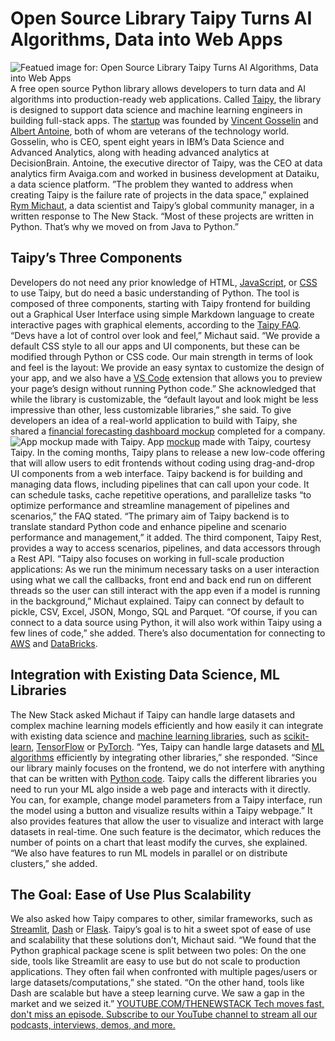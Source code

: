 # Open Source Library Taipy Turns AI Algorithms, Data into Web Apps
![Featued image for: Open Source Library Taipy Turns AI Algorithms, Data into Web Apps](https://cdn.thenewstack.io/media/2024/03/9ed80d32-python-1024x684.jpg)
A free open source Python library allows developers to turn data and AI algorithms into production-ready web applications. Called
[Taipy](https://github.com/Avaiga/taipy), the library is designed to support data science and machine learning engineers in building full-stack apps.
The
[startup](https://www.taipy.io/) was founded by [Vincent Gosselin](https://www.linkedin.com/in/vincent-gosselin-5011559/?originalSubdomain=fr) and [Albert Antoine](https://www.linkedin.com/in/albert-antoine-7a5a673/), both of whom are veterans of the technology world. Gosselin, who is CEO, spent eight years in IBM’s Data Science and Advanced Analytics, along with heading advanced analytics at DecisionBrain. Antoine, the executive director of Taipy, was the CEO at data analytics firm Avaiga.com and worked in business development at Dataiku, a data science platform.
”The problem they wanted to address when creating Taipy is the failure rate of projects in the data space,” explained
[Rym Michaut](https://www.linkedin.com/in/rymguerbi/recent-activity/all/), a data scientist and Taipy’s global community manager, in a written response to The New Stack. “Most of these projects are written in Python. That’s why we moved on from Java to Python.”
## Taipy’s Three Components
Developers do not need any prior knowledge of HTML,
[JavaScript](https://thenewstack.io/2024-predictions-by-javascript-frontend-framework-maintainers/), or [CSS](https://thenewstack.io/tailwind-css-for-developers-style-without-using-css-code/) to use Taipy, but do need a basic understanding of Python.
The tool is composed of three components, starting with Taipy frontend for building out a Graphical User Interface using simple Markdown language to create interactive pages with graphical elements, according to the
[Taipy FAQ](https://www.taipy.io/company/faq).
“Devs have a lot of control over look and feel,” Michaut said. “We provide a default CSS style to all our apps and UI components, but these can be modified through Python or CSS code. Our main strength in terms of look and feel is the layout: We provide an easy syntax to customize the design of your app, and we also have a
[VS Code](https://thenewstack.io/how-to-use-vs-code-as-your-python-ide/) extension that allows you to preview your page’s design without running Python code.”
She acknowledged that while the library is customizable, the “default layout and look might be less impressive than other, less customizable libraries,” she said. To give developers an idea of a real-world application to build with Taipy, she shared a
[financial forecasting dashboard mockup](https://pl-dashboard.taipy.cloud/group_contributions) completed for a company. ![App mockup made with Taipy.](https://cdn.thenewstack.io/media/2024/03/382f65c3-taipy-mockup.png)
App
[mockup](https://pl-dashboard.taipy.cloud/group_contributions) made with Taipy, courtesy Taipy.
In the coming months, Taipy plans to release a new low-code offering that will allow users to edit frontends without coding using drag-and-drop UI components from a web interface.
Taipy backend is for building and managing data flows, including pipelines that can call upon your code. It can schedule tasks, cache repetitive operations, and parallelize tasks “to optimize performance and streamline management of pipelines and scenarios,” the FAQ stated. “The primary aim of Taipy backend is to translate standard Python code and enhance pipeline and scenario performance and management,” it added.
The third component, Taipy Rest, provides a way to access scenarios, pipelines, and data accessors through a Rest API.
“Taipy also focuses on working in full-scale production applications: As we run the minimum necessary tasks on a user interaction using what we call the callbacks, front end and back end run on different threads so the user can still interact with the app even if a model is running in the background,” Michaut explained.
Taipy can connect by default to pickle, CSV, Excel, JSON, Mongo, SQL and Parquet.
“Of course, if you can connect to a data source using Python, it will also work within Taipy using a few lines of code,” she added.
There’s also documentation for connecting to
[AWS](https://thenewstack.io/bringing-the-aws-serverless-strategy-to-azure/) and [DataBricks](https://thenewstack.io/databricks-sees-and-raises-snowflake-with-gen-ai-llmops-more/).
## Integration with Existing Data Science, ML Libraries
The New Stack asked Michaut if Taipy can handle large datasets and complex machine learning models efficiently and how easily it can integrate with existing data science and
[machine learning libraries](https://thenewstack.io/ai-ml-best-practices-during-a-gold-rush/), such as [scikit-learn](https://scikit-learn.org/stable/), [TensorFlow](https://thenewstack.io/tutorial-deploying-tensorflow-models-with-amazon-sagemaker-serverless-inference/) or [PyTorch](https://thenewstack.io/pytorch-takes-ai-ml-back-to-its-research-open-source-roots/).
“Yes, Taipy can handle large datasets and
[ML algorithms](https://thenewstack.io/ml-engineer-teaches-graph-algorithms-with-dungeons-dragons/) efficiently by integrating other libraries,” she responded. “Since our library mainly focuses on the frontend, we do not interfere with anything that can be written with [Python code](https://thenewstack.io/what-is-python/). Taipy calls the different libraries you need to run your ML algo inside a web page and interacts with it directly. You can, for example, change model parameters from a Taipy interface, run the model using a button and visualize results within a Taipy webpage.”
It also provides features that allow the user to visualize and interact with large datasets in real-time. One such feature is the decimator, which reduces the number of points on a chart that least modify the curves, she explained. “We also have features to run ML models in parallel or on distribute clusters,” she added.
## The Goal: Ease of Use Plus Scalability
We also asked how Taipy compares to other, similar frameworks, such as
[Streamlit](https://streamlit.io/), [Dash](https://dash.plotly.com/) or [Flask](https://flask.palletsprojects.com/en/3.0.x/). Taipy’s goal is to hit a sweet spot of ease of use and scalability that these solutions don’t, Michaut said.
“We found that the Python graphical package scene is split between two poles: On the one side, tools like Streamlit are easy to use but do not scale to production applications. They often fail when confronted with multiple pages/users or large datasets/computations,” she stated. “On the other hand, tools like Dash are scalable but have a steep learning curve. We saw a gap in the market and we seized it.”
[
YOUTUBE.COM/THENEWSTACK
Tech moves fast, don't miss an episode. Subscribe to our YouTube
channel to stream all our podcasts, interviews, demos, and more.
](https://youtube.com/thenewstack?sub_confirmation=1)